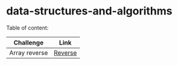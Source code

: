 # data-structures-and-algorithms

Table of content:

|Challenge|Link|
|---------|----|
|Array reverse|[Reverse](python/code_challenge/array_reverse)|

